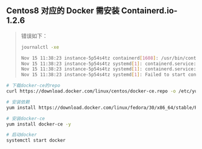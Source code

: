 ## Centos8 对应的 Docker 需安装 Containerd.io-1.2.6

> 错误如下：
>
> ~~~sh
> journalctl -xe
> ~~~
>
> ~~~sh
> Nov 15 11:38:23 instance-5p54s4tz containerd[1608]: /usr/bin/containerd: symbol lookup error: /usr/bin/containerd: undefined symbol: seccomp_api_set
> Nov 15 11:38:23 instance-5p54s4tz systemd[1]: containerd.service: Main process exited, code=exited, status=127/n/a
> Nov 15 11:38:23 instance-5p54s4tz systemd[1]: containerd.service: Failed with result 'exit-code'.
> Nov 15 11:38:23 instance-5p54s4tz systemd[1]: Failed to start containerd container runtime.
> ~~~

~~~sh
# 下载docker-ce的repo
curl https://download.docker.com/linux/centos/docker-ce.repo -o /etc/yum.repos.d/docker-ce.repo

# 安装依赖
yum install https://download.docker.com/linux/fedora/30/x86_64/stable/Packages/containerd.io-1.2.6-3.3.fc30.x86_64.rpm

# 安装docker-ce
yum install docker-ce -y

# 启动docker
systemctl start docker

~~~


